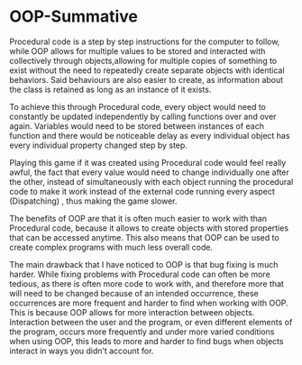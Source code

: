 # OOP-Summative
Procedural code is a step by step instructions for the computer to follow, while OOP allows for multiple values to be stored and interacted with collectively through objects,allowing for multiple copies of something  to exist without the need to repeatedly create separate objects with identical behaviors. 
Said behaviours are also easier to create, as information about the class is retained as long as an instance of it exists. 

To achieve  this through Procedural code, every object would need to constantly be updated independently by calling functions over and over again. Variables would need to be stored between instances of each function and there would be noticeable delay as every individual object has every individual property changed step by step.

Playing this game if it was created using Procedural code would feel really awful, the fact that every value would need to change individually one after the other, instead of simultaneously with each object running the procedural code to make it work instead of the external code running every aspect (Dispatching) , thus making the game slower. 

The benefits of OOP are that it is often much easier to work with than Procedural code, because it allows to create objects with stored properties that can be accessed anytime. This also means that OOP can be used to create complex programs with much less overall code.

The main drawback that I have noticed to OOP is that bug fixing is much harder. While fixing problems with Procedural code can often be more tedious, as there is often more code to work with, and therefore more that will need to be changed because of an intended occurrence, these occurrences are more frequent and harder to find when working with OOP. This is because OOP allows for more interaction between objects. Interaction between the user and the program, or even different elements of the program, occurs more frequently and under more varied conditions when using OOP, this leads to more and harder to find bugs when objects interact in ways you didn’t account for. 
